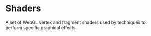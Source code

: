 # Shaders

A set of WebGL vertex and fragment shaders used by techniques to perform specific graphical effects.
